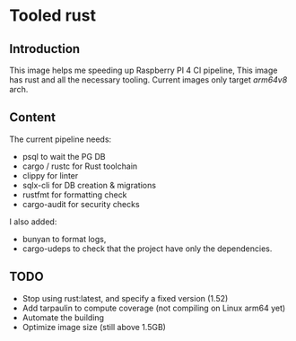 # Tooled rust

## Introduction
This image helps me speeding up Raspberry PI 4 CI pipeline,
This image has rust and all the necessary tooling.
Current images only target *arm64v8* arch.

## Content
The current pipeline needs:
- psql to wait the PG DB
- cargo / rustc for Rust toolchain
- clippy for linter
- sqlx-cli for DB creation & migrations
- rustfmt for formatting check
- cargo-audit for security checks

I also added:
- bunyan to format logs,
- cargo-udeps to check that the project have only the dependencies.


## TODO
- Stop using rust:latest, and specify a fixed version (1.52)
- Add tarpaulin to compute coverage (not compiling on Linux arm64 yet)
- Automate the building
- Optimize image size (still above 1.5GB)